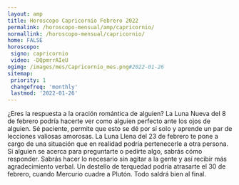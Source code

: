 ```yaml
---
layout: amp
title: Horoscopo Capricornio Febrero 2022 
permalink: /horoscopo-mensual/amp/capricornio/
normallink: /horoscopo-mensual/capricornio/
home: FALSE
horoscopo:
 signo: capricornio
 video: -DQpmrrAIeU
ogimg: /images/mes/Capricornio_mes.png#2022-01-26
sitemap:
 priority: 1
 changefreq: 'monthly'
 lastmod: '2022-01-26'
---
```



¿Eres la respuesta a la oración romántica de alguien? La Luna Nueva del 8 de febrero podría hacerte ver como alguien perfecto ante los ojos de alguien. Sé paciente, permite que esto se dé por sí solo y aprende un par de lecciones valiosas amorosas. La Luna Llena del 23 de febrero te pone a cargo de una situación que en realidad podría pertenecerle a otra persona. Si alguien se acerca para preguntarte o pedirte algo, sabrás cómo responder. Sabrás hacer lo necesario sin agitar a la gente y así recibir más agradecimiento verbal. Un destello de terquedad podría atrasarte el 30 de febrero, cuando Mercurio cuadre a Plutón. Todo saldrá bien al final.     